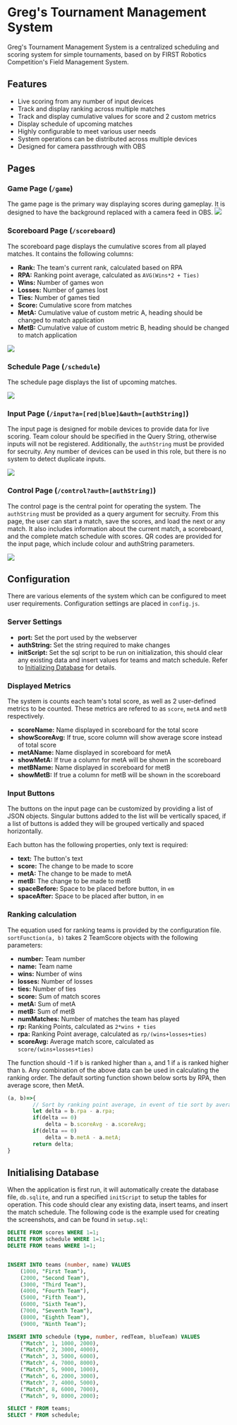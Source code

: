 # Greg's Tournament Management System
Greg's Tournament Management System is a centralized scheduling and scoring system for simple tournaments, based on by FIRST Robotics Competition's Field Management System.

## Features
 - Live scoring from any number of input devices
 - Track and display ranking across multiple matches
 - Track and display cumulative values for score and 2 custom metrics
 - Display schedule of upcoming matches
 - Highly configurable to meet various user needs
 - System operations can be distributed across multiple devices
 - Designed for camera passthrough with OBS

## Pages
### Game Page (`/game`)
The game page is the primary way displaying scores during gameplay. It is designed to have the background replaced with a camera feed in OBS.
![](./.readmeImages/gamePage.png)

### Scoreboard Page (`/scoreboard`)
The scoreboard page displays the cumulative scores from all played matches. It contains the following columns:
 - **Rank:** The team's current rank, calculated based on RPA
 - **RPA:** Ranking point average, calculated as `AVG(Wins*2 + Ties)`
 - **Wins:** Number of games won
 - **Losses:** Number of games lost
 - **Ties:** Number of games tied
 - **Score:** Cumulative score from matches
 - **MetA:** Cumulative value of custom metric A, heading should be changed to match application
 - **MetB:** Cumulative value of custom metric B, heading should be changed to match application

![](./.readmeImages/scoreboardPage.gif)

### Schedule Page (`/schedule`)
The schedule page displays the list of upcoming matches.


![](./.readmeImages/schedulePage.png)

### Input Page (`/input?a=[red|blue]&auth=[authString]`)
The input page is designed for mobile devices to provide data for live scoring. Team colour should be specified in the Query String, otherwise inputs will not be registered. Additionally, the `authString` must be provided for secruity. Any number of devices can be used in this role, but there is no system to detect duplicate inputs.


![](./.readmeImages/inputPage.png)

### Control Page (`/control?auth=[authString]`)
The control page is the central point for operating the system. The `authString` must be provided as a query argument for secruity. From this page, the user can start a match, save the scores, and load the next or any match. It also includes information about the current match, a scoreboard, and the complete match schedule with scores. QR codes are provided for the input page, which include colour and authString parameters.


![](./.readmeImages/controlPage.png)

## Configuration
There are various elements of the system which can be configured to meet user requirements. Configuration settings are placed in `config.js`.
### Server Settings
 - **port:** Set the port used by the webserver
 - **authString:** Set the string required to make changes
 - **initScript:** Set the sql script to be run on initialization, this should clear any existing data and insert values for teams and match schedule. Refer to [Initializing Database](#initializing-database) for details.

### Displayed Metrics
The system is counts each team's total score, as well as 2 user-defined metrics to be counted. These metrics are refered to as `score`, `metA` and `metB` respectively.

 - **scoreName:** Name displayed in scoreboard for the total score
 - **showScoreAvg:** If true, score column will show average score instead of total score
 - **metAName:** Name displayed in scoreboard for metA
 - **showMetA:** If true a column for metA will be shown in the scoreboard
 - **metBName:** Name displayed in scoreboard for metB
 - **showMetB:** If true a column for metB will be shown in the scoreboard

### Input Buttons
The buttons on the input page can be customized by providing a list of JSON objects. Singular buttons added to the list will be vertically spaced, if a list of buttons is added they will be grouped vertically and spaced horizontally.

Each button has the following properties, only text is required:
 - **text:** The button's text
 - **score:** The change to be made to score
 - **metA:** The change to be made to metA
 - **metB:** The change to be made to metB
 - **spaceBefore:** Space to be placed before button, in `em`
 - **spaceAfter:** Space to be placed after button, in `em`

### Ranking calculation
The equation used for ranking teams is provided by the configuration file. `sortFunction(a, b)` takes 2 TeamScore objects with the following parameters:
 - **number:** Team number
 - **name:** Team name
 - **wins:** Number of wins
 - **losses:** Number of losses
 - **ties:** Number of ties
 - **score:** Sum of match scores
 - **metA:** Sum of metA
 - **metB:** Sum of metB
 - **numMatches:** Number of matches the team has played
 - **rp:** Ranking Points, calculated as `2*wins + ties`
 - **rpa:** Ranking Point average, calculated as `rp/(wins+losses+ties)`
 - **scoreAvg:** Average match score, calculated as `score/(wins+losses+ties)`

The function should -1 if `b` is ranked higher than `a`, and 1 if `a` is ranked higher than `b`. Any combination of the above data can be used in calculating the ranking order. The default sorting function shown below sorts by RPA, then average score, then MetA.

```js
(a, b)=>{
        // Sort by ranking point average, in event of tie sort by average score then metA
        let delta = b.rpa - a.rpa;
        if(delta == 0)
            delta = b.scoreAvg - a.scoreAvg;
        if(delta == 0)
            delta = b.metA - a.metA;
        return delta;
}
```
## Initialising Database
When the application is first run, it will automatically create the database file, `db.sqlite`, and run a specified `initScript` to setup the tables for operation. This code should clear any existing data, insert teams, and insert the match schedule. The following code is the example used for creating the screenshots, and can be found in `setup.sql`: 

```SQL
DELETE FROM scores WHERE 1=1;
DELETE FROM schedule WHERE 1=1;
DELETE FROM teams WHERE 1=1;


INSERT INTO teams (number, name) VALUES
	(1000, "First Team"),
	(2000, "Second Team"),
	(3000, "Third Team"),
	(4000, "Fourth Team"),
	(5000, "Fifth Team"),
	(6000, "Sixth Team"),
	(7000, "Seventh Team"),
	(8000, "Eighth Team"),
	(9000, "Ninth Team");

INSERT INTO schedule (type, number, redTeam, blueTeam) VALUES
	("Match", 1, 1000, 2000),
	("Match", 2, 3000, 4000),
	("Match", 3, 5000, 6000),
	("Match", 4, 7000, 8000),
	("Match", 5, 9000, 1000),
	("Match", 6, 2000, 3000),
	("Match", 7, 4000, 5000),
	("Match", 8, 6000, 7000),
	("Match", 9, 8000, 2000);

SELECT * FROM teams;
SELECT * FROM schedule;
```